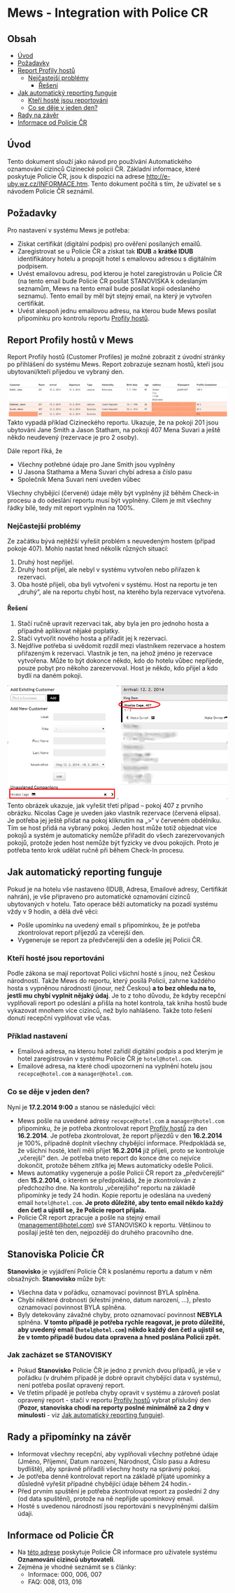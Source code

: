 # Mews - Integration with Police CR

## Obsah

- [Úvod](#uvod)
- [Požadavky](#pozadavky)
- [Report Profily hostů](#report-profily-hostu)
   - [Nejčastejší problémy](#nejcastejsi-problemy)
      - [Řešení](#nejcastejsi-problemy-reseni)
- [Jak automatický reporting funguje](#jak-vse-funguje)
   - [Kteří hosté jsou reportováni](#kdo-je-reportovan)
   - [Co se děje v jeden den?](#jeden-den)
- [Rady na závěr](#rady-na-zaver)
- [Informace od Policie ČR](#informace-policie-cr)

<a name="uvod"></a>
## Úvod

Tento dokument slouží jako návod pro používání Automatického oznamování cizinců Cizinecké policii ČR. Základní informace, které poskytuje Policie ČR, jsou k dispozici na adrese http://e-uby.wz.cz/INFORMACE.htm. Tento dokument počítá s tím, že uživatel se s návodem Policie ČR seznámil.

<a name="pozadavky"></a>
## Požadavky

Pro nastavení v systému Mews je potřeba:
- Získat certifikát (digitální podpis) pro ověření posílaných emailů.
- Zaregistrovat se u Policie ČR a získat tak **IDUB** a **krátké IDUB** identifikátory hotelu a propojit hotel s emailovou adresou s digitálním podpisem.
- Uvést emailovou adresu, pod kterou je hotel zaregistrován u Policie ČR (na tento email bude Policie ČR posílat STANOVISKA k odeslaným seznamům, Mews na tento email bude posílat kopii odeslaného seznamu). Tento email by měl být stejný email, na který je vytvořen certifikát.
- Uvést alespoň jednu emailovou adresu, na kterou bude Mews posílat připomínku pro kontrolu reportu [Profily hostů](#report-profily-hostu).

<a name="report-profily-hostu"></a>
## Report Profily hostů v Mews
Report Profily hostů (Customer Profiles) je možné zobrazit z úvodní stránky po přihlášení do systému Mews. Report zobrazuje seznam hostů, kteří jsou ubytovaní/kteří přijedou ve vybraný den. 

![Report Profily hostů](./Report.png)
Takto vypadá příklad Cizineckého reportu. Ukazuje, že na pokoji 201 jsou ubytováni Jane Smith a Jason Statham, na pokoji 407 Mena Suvari a ještě někdo neudevený (rezervace je pro 2 osoby). 

Dále report říká, že
- Všechny potřebné údaje pro Jane Smith jsou vyplněny
- U Jasona Stathama a Mena Suvari chybí adresa a číslo pasu
- Společník Mena Suvari není uveden vůbec

Všechny chybějící (červené) údaje měly být vyplněny již běhěm Check-in procesu a do odeslání reportu musí být vyplněny. Cílem je mít všechny řádky bílé, tedy mít report vyplněn na 100%.

<a name="nejcastejsi-problemy"></a>
### Nejčastejší problémy

Ze začátku bývá nejtěžší vyřešit problém s neuvedeným hostem (případ pokoje 407). Mohlo nastat hned několik různých situací:

1. Druhý host nepřijel.
2. Druhý host přijel, ale nebyl v systému vytvořen nebo přiřazen k rezervaci.
3. Oba hosté přijeli, oba byli vytvořeni v systému. Host na reportu je ten „druhý“, ale na reportu chybí host, na kterého byla rezervace vytvořena.

<a name="nejcastejsi-problemy-reseni"></a>
#### Řešení

1. Stačí ručně upravit rezervaci tak, aby byla jen pro jednoho hosta a případně aplikovat nějaké poplatky. 
2. Stačí vytvořit nového hosta a přiřadit jej k rezervaci.
3. Nejdříve potřeba si uvědomit rozdíl mezi vlastníkem rezervace a hostem přiřazeným k rezervaci. Vlastník je ten, na jehož jméno je rezervace vytvořena. Může to být dokonce někdo, kdo do hotelu vůbec nepřijede, pouze pobyt pro někoho zarezervoval. Host je někdo, kdo přijel a kdo bydlí na daném pokoji.

![Group Modul](./GroupModule.png)
Tento obrázek ukazuje, jak vyřešit třetí případ – pokoj 407 z prvního obrázku. Nicolas Cage je uveden jako vlastník rezervace (červená elipsa). Je potřeba jej ještě přidat na pokoj kliknutím na „>“ v červeném obdélníku. Tím se host přidá na vybraný pokoj. Jeden host může totiž objednat více pokojů a systém je automaticky nemůže přiřadit do všech zarezervovaných pokojů, protože jeden host nemůže být fyzicky ve dvou pokojích. Proto je potřeba tento krok udělat ručně při během Check-In procesu.

<a name="jak-vse-funguje"></a>
## Jak automatický reporting funguje

Pokud je na hotelu vše nastaveno (IDUB, Adresa, Emailové adresy, Certifikát nahrán), je vše připraveno pro automatické oznamování cizinců ubytovaných v hotelu. Tato operace běží automaticky na pozadí systému vždy v 9 hodin, a dělá dvě věci:

- Pošle upomínku na uvedený email s připomínkou, že je potřeba zkontrolovat report příjezdů za včerejší den.
- Vygeneruje se report za předvčerejší den a odešle jej Policii ČR.

<a name="kdo-je-reportovan"></a>
### Kteří hosté jsou reportováni

Podle zákona se mají reportovat Polici všichní hosté s jinou, než Českou národností. Takže Mews do reportu, který posílá Policii, zahrne každého hosta s vypněnou národností (jinour, než Českou) **a to bez ohledu na to, jestli mu chybí vyplnit nějaký údaj**. Je to z toho důvodu, že kdyby recepční vyplňovali report po odeslání a přišla na hotel kontrola, tak kniha hostů bude vykazovat mnohem více cizinců, než bylo nahlášeno. Takže toto řešení donutí recepční vyplňovat vše včas. 


<a name="priklad-nastaveni"></a>
### Příklad nastavení
- Emailová adresa, na kterou hotel zařídil digitální podpis a pod kterým je hotel zaregistrován v systému Policie ČR je `hotel@hotel.com`.
- Emailové adresa, na které chodí upozornení na vyplnění hotelu jsou `recepce@hotel.com` a `manager@hotel.com`.

<a name="jeden-den"></a>
### Co se děje v jeden den?
Nyní je **17.2.2014 9:00** a stanou se následující věci:

- Mews pošle na uvedené adresy `recepce@hotel.com` a `manager@hotel.com` připomínku, že je potřeba zkontrolovat report [Profily hostů](#report-profily-hostu) za den **16.2.2014**. Je potřeba zkontrolovat, že report příjezdů v den **16.2.2014** je 100%, případně doplnit všechny chybějící informace. Předpokládá se, že všichni hosté, kteří měli přijet **16.2.2014** již přijeli, proto se kontroluje „včerejší“ den. Je potřeba tneto report do konce dne co nejvíce dokončit, protože během zítřka jej Mews automaticky odešle Policii.
- Mews automatiky vygeneruje a pošle Policii ČR report za „předvčerejší“ den **15.2.2014**, o kterém se předpokládá, že je zkontrolován z předchozího dne. Na kontrolu „včerejšího“ reportu na základě připomínky je tedy 24 hodin. Kopie reportu je odeslána na uvedený email `hotel@hotel.com`. **Je proto důležité, aby tento email někdo každý den četl a ujistil se, že Policie report přijala.**
- Policie ČR report zpracuje a pošle na stejný email (management@hotel.com) své STANOVISKO k reportu. Většinou to posílají ještě ten den, nejpozději do druhého pracovního dne.

<a name="stanoviska"></a>
## Stanoviska Policie ČR
**Stanovisko** je vyjádření Policie ČR k poslanému reportu a datum v něm obsažných. **Stanovisko** může být:

- Všechna data v pořádku, oznamovací povinnost BYLA splněna.
- Chybí některé drobnosti (křestní jméno, datum narození, …), přesto oznamovací povinnost BYLA splněna.
- Byly detekovány závažné chyby, proto oznamovací povinnost **NEBYLA** splněna. **V tomto případě je potřeba rychle reagovat, je proto důležité, aby uvedený email (`hotel@hotel.com`) někdo každý den četl a ujistil se, že v tomto případě budou data opravena a hned poslána Policii zpět.**

<a name="jak-na-stanoviska"></a>
### Jak zacházet se STANOVISKY

- Pokud **Stanovisko** Policie ČR je jedno z prvních dvou případů, je vše v pořádku (v druhém případě je dobré opravit chybějící data v systému), není potřeba posílat opravený report. 
- Ve třetím případě je potřeba chyby opravit v systému a zároveň poslat opravený report - stačí v reportu [Profily hostů](#report-profily-hostu) vybrat příslušný den (**Pozor, stanoviska chodí na reporty poslné minimálně za 2 dny v minulosti** - viz [Jak automatický reporting funguje](#jak-vse-funguje)).

<a name="rady-na-zaver"></a>
## Rady a připomínky na závěr

- Informovat všechny recepční, aby vyplňovali všechny potřebné údaje (Jméno, Příjemní, Datum narození, Národnost, Číslo pasu a Adresu bydliště), aby správně přiřadili všechny hosty na správný pokoj. 
- Je potřeba denně kontrolovat report na základě přijaté upomínky a důsledně vyřešit případné chybějící údaje během 24 hodin.- 
- Před prvním spuštění je potřeba zkontrolovat report za poslední 2 dny (od data spuštění), protože na ně nepřijde upomínkový email.
- Hosté s uvedenou národností jsou reportováni s nevyplněnými dalším údaji.

<a name="informace-policie-cr"></a>
## Informace od Policie ČR
- Na [této adrese](http://e-uby.wz.cz/INFORMACE.htm) poskytuje Policie ČR informace pro uživatele systému **Oznamování cizinců ubytovateli**. 
- Zejména je vhodné seznámit se s články: 
   - Informace: 000, 006, 007 
   - FAQ: 008, 013, 016